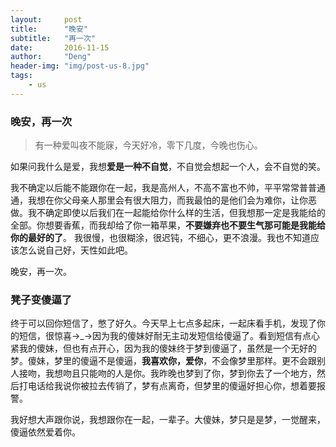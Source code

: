 ```yaml
---
layout:     post
title:      "晚安"
subtitle:   "再一次"
date:       2016-11-15
author:     "Deng"
header-img: "img/post-us-8.jpg"
tags:
    - us
---
```

### 晚安，再一次 ###


>有一种爱叫夜不能寐，今天好冷，零下几度，今晚也伤心。

如果问我什么是爱，我想**爱是一种不自觉**，不自觉会想起一个人，会不自觉的笑。

我不确定以后能不能跟你在一起，我是高州人，不高不富也不帅，平平常常普普通通，我想在你父母亲人那里会有很大阻力，而我最怕的是他们会为难你，让你恶做。我不确定即使以后我们在一起能给你什么样的生活，但我想那一定是我能给的全部。你想要香蕉，而我却给了你一箱苹果，**不要嫌弃也不要生气那可能是我能给你的最好的了**。 我很慢，也很糊涂，很迟钝，不细心，更不浪漫。我也不知道应该怎么说自己好，天性如此吧。

晚安，再一次。

### 凳子变傻逼了 ###

终于可以回你短信了，憋了好久。今天早上七点多起床，一起床看手机，发现了你的短信，很惊喜→_→因为我的傻妹好耐无主动发短信给傻逼了。看到短信有点心紧我的傻妹，但也有点开心，因为我的傻妹终于梦到傻逼了，虽然是一个无好的梦。傻妹，梦里的傻逼不是傻逼，**我喜欢你，爱你**，不会像梦里那样。更不会跟别人接吻，我想吻且只能吻的人是你。我昨晚也梦到了你，梦到你去了一个地方，然后打电话给我说你被拉去传销了，梦有点离奇，但梦里的傻逼好担心你，想着要报警。

我好想大声跟你说，我想跟你在一起，一辈子。大傻妹，梦只是是梦，一觉醒来，傻逼依然爱着你。
